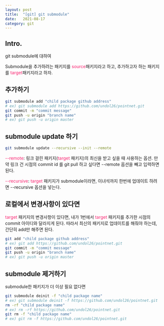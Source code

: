 ```yaml
---
layout: post
title:  "[git] git submodule"
date:   2021-08-17
category: git
---
```


## Intro.
git submodule에 대하여

Submodule을 추가하려는 패키지를 <span style="color:#f92672">source</span>패키지라고 하고, 추가하고자 하는 패키지를 <span style="color:#f92672">target</span>패키지라고 하자.

## 추가하기
```bash
git submodule add "child package github address"
# ex) git submodule add https://github.com/undol26/pointnet.git
git commit -m "commit message"
git push -u origin "branch name"
# ex) git push -u origin master
```

## submodule update 하기

```bash
git submodule update --recursive --init --remote
```

<span style="color:#f92672">--remote</span>: 링크 걸린 패키지(<span style="color:#f92672">target</span> 패키지)의 최신을 받고 싶을 때 사용하는 옵션. 만약 링크 건 시점의 commit id 를 git pull 하고 싶다면 --remote 옵션을 빼고 입력하면 된다. 

<span style="color:#f92672">--recursive</span>: <span style="color:#f92672">target</span> 패키지가 submodule이라면, 이녀석까지 한번에 업데이트 하려면 --recursive 옵션을 넣는다.

## 로컬에서 변경사항이 있다면
<span style="color:#f92672">target</span> 패키지의 변경사항이 있다면, 내가 1번에서 <span style="color:#f92672">target</span> 패키지를 추가한 시점의 commit 아이디와 달라지게 된다. 따라서 최신의 패키지로 업데이트를 해줘야 하는데, 간단히 add만 해주면 된다.

```bash
git add "child package github address"
# ex) git add https://github.com/undol26/pointnet.git
git commit -m "commit message"
git push -u origin "branch name"
# ex) git push -u origin master
```

## submodule 제거하기
submodule한 패키지가 더 이상 필요 없다면

```bash
git submodule deinit -f "child package name"
# ex) git submodule deinit -f https://github.com/undol26/pointnet.git
rm -rf "child package name"
# ex) rm -rf https://github.com/undol26/pointnet.git
git rm -f "child package name"
# ex) git rm -f https://github.com/undol26/pointnet.git
```